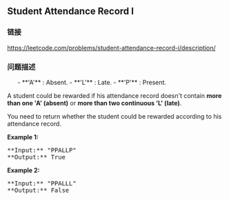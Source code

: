 ## Student Attendance Record I  
### 链接  
https://leetcode.com/problems/student-attendance-record-i/description/  
### 问题描述

<ol>
- **'A'** : Absent. 
- **'L'** : Late.
-  **'P'** : Present. 
</ol>



A student could be rewarded if his attendance record doesn't contain **more than one 'A' (absent)** or **more than two continuous 'L' (late)**.    

You need to return whether the student could be rewarded according to his attendance record.

**Example 1:**<br />
<pre>
**Input:** "PPALLP"
**Output:** True
</pre>


**Example 2:**<br />
<pre>
**Input:** "PPALLL"
**Output:** False
</pre>

